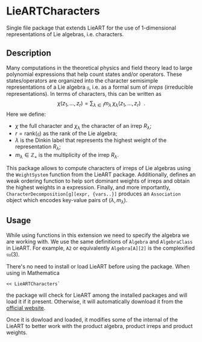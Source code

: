 # LieARTCharacters

Single file package that extends LieART for the use of 1-dimensional representations of Lie algebras, i.e. characters.

## Description

Many computations in the theoretical physics and field theory lead to large polynomial expressions that help count states and/or operators.
These states/operators are organized into the character semisimple representations of a Lie algebra $\mathfrak{g}$, i.e. as a formal sum of *irreps* (irreducible representations).
In terms of characters, this can be written as
$$\chi(z_1, \dots, z_r) = \sum_{\lambda\in I} m_{\lambda}\, \chi_{\lambda}(z_1, \dots, z_r) ~~.$$
Here we define:
- $\chi$ the full character and $\chi_{\lambda}$ the character of an irrep $R_{\lambda}$;
- $r = \mathrm{rank}(\mathfrak{g})$ as the rank of the Lie algebra;
- $\lambda$ is the Dinkin label that represents the highest weight of the representation $R_{\lambda}$;
- $m_{\lambda}\in\mathbb{Z}_{+}$ is the multiplicity of the irrep $R_{\lambda}$.

This package allows to compute characters of irreps of Lie algebras using the `WeightSystem` function from the LieART package.
Additionally, defines an weak ordering function to help sort dominant weights of irreps and obtain the highest weights in a expression.
Finally, and more importantly, `CharacterDecomposition[g][expr, {vars..}]` produces an `Association` object which encodes key-value pairs of $(\lambda, \,m_\lambda)$.

## Usage

While using functions in this extension we need to specify the algebra we are working with. We use the same definitions of `Algebra` and `AlgebraClass` in LieART.
For example, `A2` or equivalently `Algebra[A][2]` is the complexified $\mathfrak{su}(3)$.

There's no need to install or load LieART before using the package. When using in Mathematica
```mathematica
<< LieARTCharacters`
```
the package will check for LieART among the installed packages and will load it if it present. Otherwise, it will automatically download it from the [official website](https://lieart.hepforge.org/).

Once it is dowload and loaded, it modifies some of the internal of the LieART to better work with the product algebra, product irreps and product weights.

